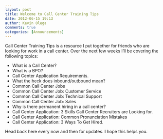 ```yaml
---
layout: post
title: Welcome to Call Center Training Tips
date: 2012-06-15 19:13
author: Kevin Olega
comments: true
categories: [Announcements]
---
```

Call Center Training Tips is a resource I put together for friends who are looking for work in a call center. Over the next few weeks I’ll be covering the following topics:

- What is a Call Center?
- What is a BPO?
- Call Center Application Requirements.
- What the heck does inbound/outbound mean?
- Common Call Center Jobs
- Common Call Center Job: Customer Service
- Common Call Center Job: Technical Support
- Common Call Center Job: Sales
- Why is there permanent hiring in a call center?
- Call Center Application: 3 Skills Call Center Recruiters are Looking for.
- Call Center Application: Common Pronunciation Mistakes
- Call Center Application: 3 Ways To Get Hired.

Head back here every now and then for updates. I hope this helps you.

